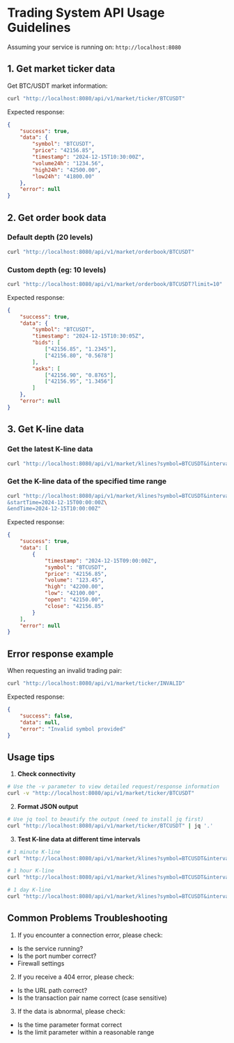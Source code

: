 # Trading System API Usage Guidelines

Assuming your service is running on: `http://localhost:8080`

## 1. Get market ticker data

Get BTC/USDT market information:

```bash
curl "http://localhost:8080/api/v1/market/ticker/BTCUSDT"
```

Expected response:
```json
{
    "success": true,
    "data": {
        "symbol": "BTCUSDT",
        "price": "42156.85",
        "timestamp": "2024-12-15T10:30:00Z",
        "volume24h": "1234.56",
        "high24h": "42500.00",
        "low24h": "41800.00"
    },
    "error": null
}
```

## 2. Get order book data

### Default depth (20 levels)
```bash
curl "http://localhost:8080/api/v1/market/orderbook/BTCUSDT"
```

### Custom depth (eg: 10 levels)
```bash
curl "http://localhost:8080/api/v1/market/orderbook/BTCUSDT?limit=10"
```

Expected response:
```json
{
    "success": true,
    "data": {
        "symbol": "BTCUSDT",
        "timestamp": "2024-12-15T10:30:05Z",
        "bids": [
            ["42156.85", "1.2345"],
            ["42156.80", "0.5678"]
        ],
        "asks": [
            ["42156.90", "0.8765"],
            ["42156.95", "1.3456"]
        ]
    },
    "error": null
}
```

## 3. Get K-line data

### Get the latest K-line data
```bash
curl "http://localhost:8080/api/v1/market/klines?symbol=BTCUSDT&interval=1h&limit=10"
```

### Get the K-line data of the specified time range
```bash
curl "http://localhost:8080/api/v1/market/klines?symbol=BTCUSDT&interval=1h\
&startTime=2024-12-15T00:00:00Z\
&endTime=2024-12-15T10:00:00Z"
```

Expected response:
```json
{
    "success": true,
    "data": [
        {
            "timestamp": "2024-12-15T09:00:00Z",
            "symbol": "BTCUSDT",
            "price": "42156.85",
            "volume": "123.45",
            "high": "42200.00",
            "low": "42100.00",
            "open": "42150.00",
            "close": "42156.85"
        }
    ],
    "error": null
}
```

## Error response example

When requesting an invalid trading pair:
```bash
curl "http://localhost:8080/api/v1/market/ticker/INVALID"
```

Expected response:
```json
{
    "success": false,
    "data": null,
    "error": "Invalid symbol provided"
}
```

## Usage tips

1. **Check connectivity**
```bash
# Use the -v parameter to view detailed request/response information
curl -v "http://localhost:8080/api/v1/market/ticker/BTCUSDT"
```

2. **Format JSON output**
```bash
# Use jq tool to beautify the output (need to install jq first)
curl "http://localhost:8080/api/v1/market/ticker/BTCUSDT" | jq '.'
```

3. **Test K-line data at different time intervals**
```bash
# 1 minute K-line
curl "http://localhost:8080/api/v1/market/klines?symbol=BTCUSDT&interval=1m&limit=5"

# 1 hour K-line
curl "http://localhost:8080/api/v1/market/klines?symbol=BTCUSDT&interval=1h&limit=5"

# 1 day K-line
curl "http://localhost:8080/api/v1/market/klines?symbol=BTCUSDT&interval=1d&limit=5"
```

## Common Problems Troubleshooting

1. If you encounter a connection error, please check:
- Is the service running?
- Is the port number correct?
- Firewall settings

2. If you receive a 404 error, please check:
- Is the URL path correct?
- Is the transaction pair name correct (case sensitive)

3. If the data is abnormal, please check:
- Is the time parameter format correct
- Is the limit parameter within a reasonable range